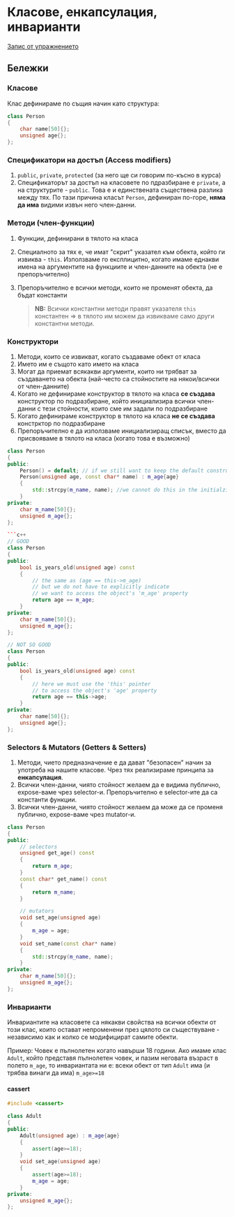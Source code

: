 # Класове, енкапсулация, инварианти

[Запис от упражнението](https://drive.google.com/file/d/183aexZxkvolY1rQjLhsvQrh-Gan-HpqQ/view?usp=sharing)

## Бележки

### Класове
Клас дефинираме по същия начин като структура:

```c++
class Person
{
    char name[50]{};
    unsigned age{};
};
```

### Спецификатори на достъп (Access modifiers)
1. `public`, `private`, `protected` (за него ще си говорим по-късно в курса)
2. Спецификаторът за достъп на класовете по пдразбиране е `private`, а на структурите - `public`. Това е и 
единствената съществена разлика между тях. По тази причина класът `Person`, дефиниран по-горе, **няма да има** видими извън него член-данни.

### Методи (член-функции)
1. Функции, дефинирани в тялото на класа
2. Специалното за тях е, че имат "скрит" указател към обекта, който ги извиква - `this`. Използваме го експлицитно, когато имаме еднакви имена на аргументите на функциите и член-данните на обекта (не е препоръчително) 
3. Препоръчително е всички методи, които не променят обекта, да бъдат константи
   
   > **NB:** Всички константни методи правят указателя `this` константен => в тялото им можем да извикваме само други константни методи. 
    
### Конструктори 
1. Методи, които се извикват, когато създаваме обект от класа
2. Името им е същото като името на класа
3. Могат да приемат всякакви аргументи, които ни трябват за създаването на обекта (най-често са стойностите на някои/всички от член-данните)
4. Когато не дефинираме конструктор в тялото на класа **се създава** конструктор по подразбиране, който инициализира всички член-данни с тези стойности, които сме им задали по подразбиране
5. Когато дефинираме конструктор в тялото на класа **не се създава** констрктор по подразбиране
5. Препоръчително е да използваме инициализиращ списък, вместо да присвояваме в тялото на класа (когато това е възможно)

```c++
class Person
{
public:
    Person() = default; // if we still want to keep the default constructor
    Person(unsigned age, const char* name) : m_age{age}
    {
        std::strcpy(m_name, name); //we cannot do this in the initialzier list
    }
private:
    char m_name[50]{};
    unsigned m_age{};
};

```c++
// GOOD
class Person
{
public:
    bool is_years_old(unsigned age) const
    {
        // the same as (age == this->m_age)
        // but we do not have to explicitly indicate
        // we want to access the object's 'm_age' property
        return age == m_age;
    }
private:
    char m_name[50]{};
    unsigned m_age{};
};
```

```c++
// NOT SO GOOD
class Person
{
public:
    bool is_years_old(unsigned age) const
    {
        // here we must use the 'this' pointer
        // to access the object's 'age' property
        return age == this->age;
    }
private:
    char name[50]{};
    unsigned age{};
};
```

### Selectors & Мutators (Getters & Setters)
1. Методи, чието предназначение е да дават "безопасен" начин за употреба на нашите класове. Чрез тях реализираме принципа за **енкапсулация**. 
2. Всички член-данни, чиято стойност желаем да е видима публично, expose-ваме чрез selector-и. Препоръчително е selector-ите да са константи функции.
3. Всички член-данни, чиято стойност желаем да може да се променя публично, expose-ваме чрез mutator-и.

```c++
class Person
{
public:
    // selectors
    unsigned get_age() const
    {
        return m_age;
    }
    const char* get_name() const
    {
        return m_name;
    }

    // mutators
    void set_age(unsigned age)
    {
        m_age = age;
    }
    void set_name(const char* name)
    {
        std::strcpy(m_name, name);
    }
private:
    char m_name[50]{};
    unsigned m_age{};
};
```

### Инварианти
Инвариантите на класовете са някакви свойства на всички обекти от този клас, които остават непроменени през цялото си съществуване - независимо как и колко се модифицират самите обекти.

Пример: Човек е пълнолетен когато навърши 18 години. Ако имаме клас `Adult`, който представя пълнолетен човек, и пазим неговата възраст в полето `m_age`, то инвариантата ни е: всеки обект от тип `Adult` има (и трябва винаги да има) `m_age>=18` 

#### cassert

```c++
#include <cassert>

class Adult
{
public:
    Adult(unsigned age) : m_age{age}
    {
        assert(age>=18);
    }
    void set_age(unsigned age)
    {
        assert(age>=18);
        m_age = age;
    }
private:
    unsigned m_age{};
};
```
